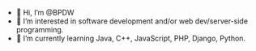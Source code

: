 - 👋 Hi, I’m @BPDW
- 👀 I’m interested in software development and/or web dev/server-side programming.
- 🌱 I’m currently learning Java, C++, JavaScript, PHP, Django, Python.

<!---
BPDW/BPDW is a ✨ special ✨ repository because its `README.md` (this file) appears on your GitHub profile.
You can click the Preview link to take a look at your changes.
--->
